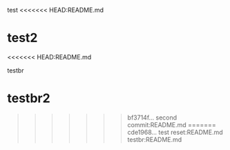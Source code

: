 test
<<<<<<< HEAD:README.md

test2
=======
<<<<<<< HEAD:README.md

testbr

testbr2
=======
>>>>>>> bf3714f... second commit:README.md
=======
>>>>>>> cde1968... test reset:README.md
>>>>>>> testbr:README.md
